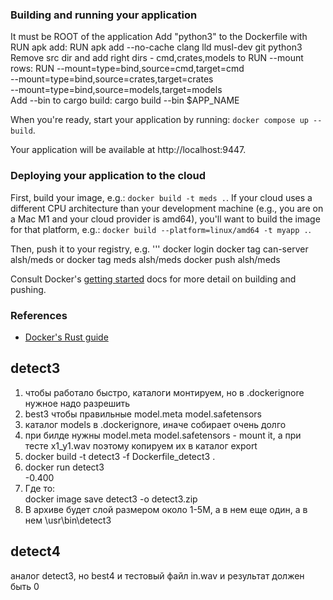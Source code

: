 ### Building and running your application
It must be ROOT of the application
Add "python3" to the Dockerfile with RUN apk add:
	RUN apk add --no-cache clang lld musl-dev git python3
Remove src dir and add right dirs - cmd,crates,models to RUN --mount rows: 
	RUN --mount=type=bind,source=cmd,target=cmd \
    --mount=type=bind,source=crates,target=crates \
	--mount=type=bind,source=models,target=models \
Add --bin to cargo build:
	cargo build --bin $APP_NAME


When you're ready, start your application by running:
`docker compose up --build`.

Your application will be available at http://localhost:9447.

### Deploying your application to the cloud

First, build your image, e.g.: `docker build -t meds .`.
If your cloud uses a different CPU architecture than your development
machine (e.g., you are on a Mac M1 and your cloud provider is amd64),
you'll want to build the image for that platform, e.g.:
`docker build --platform=linux/amd64 -t myapp .`.

Then, push it to your registry, e.g.
'''
docker login
docker tag can-server alsh/meds
or
docker tag meds alsh/meds
docker push alsh/meds

Consult Docker's [getting started](https://docs.docker.com/go/get-started-sharing/)
docs for more detail on building and pushing.

### References
* [Docker's Rust guide](https://docs.docker.com/language/rust/)

## detect3 ##
1) чтобы работало быстро, каталоги монтируем, но в .dockerignore нужное надо разрешить
2) best3 чтобы правильные model.meta model.safetensors
3) каталог models в .dockerignore, иначе собирает очень долго
4) при билде нужны model.meta model.safetensors - mount it, 
   а при тесте x1_y1.wav поэтому копируем их в каталог export
5) docker build -t detect3 -f Dockerfile_detect3 .
6) docker run detect3  
	-0.400
7) Где то:  
	docker image save detect3 -o detect3.zip
8) В архиве будет слой размером около 1-5M, а в нем еще один, а в нем \usr\bin\detect3 

## detect4 ##
аналог detect3, но best4 и тестовый файл in.wav и результат должен быть 0